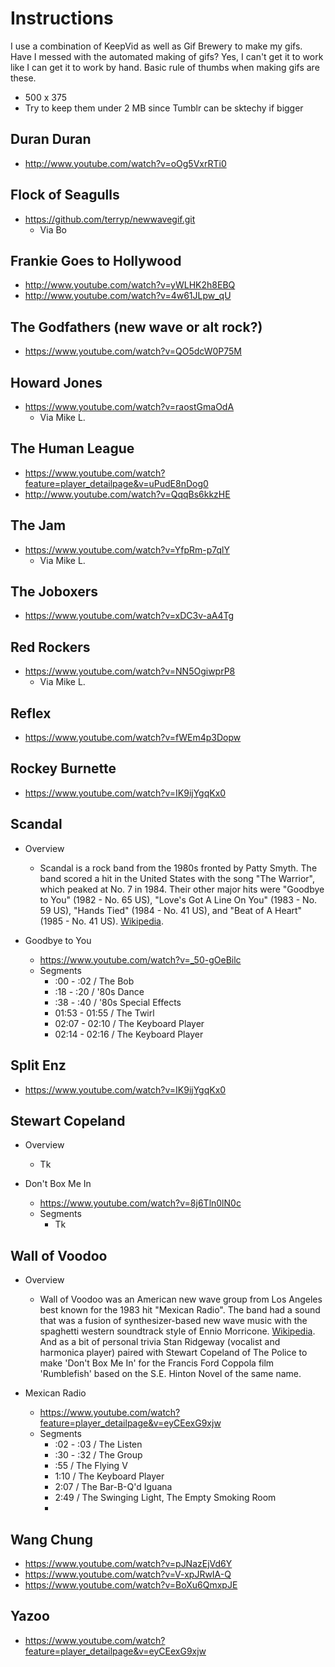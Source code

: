 
# Instructions

I use a combination of KeepVid as well as Gif Brewery to make my gifs. Have I messed with the automated making of gifs? Yes, I can't get it to work like I can get it to work by hand. Basic rule of thumbs when making gifs are these. 

- 500 x 375
- Try to keep them under 2 MB since Tumblr can be sktechy if bigger

## Duran Duran

- http://www.youtube.com/watch?v=oOg5VxrRTi0

## Flock of Seagulls

- https://github.com/terryp/newwavegif.git
    - Via Bo

## Frankie Goes to Hollywood

- http://www.youtube.com/watch?v=yWLHK2h8EBQ
- http://www.youtube.com/watch?v=4w61JLpw_qU

## The Godfathers (new wave or alt rock?)

- https://www.youtube.com/watch?v=QO5dcW0P75M

## Howard Jones

- https://www.youtube.com/watch?v=raostGmaOdA
  - Via Mike L.

## The Human League

- https://www.youtube.com/watch?feature=player_detailpage&v=uPudE8nDog0
- http://www.youtube.com/watch?v=QqqBs6kkzHE

## The Jam

- https://www.youtube.com/watch?v=YfpRm-p7qlY
  - Via Mike L. 

## The Joboxers

- https://www.youtube.com/watch?v=xDC3v-aA4Tg

## Red Rockers

- https://www.youtube.com/watch?v=NN5OgiwprP8
  - Via Mike L.

## Reflex

- https://www.youtube.com/watch?v=fWEm4p3Dopw

## Rockey Burnette

- https://www.youtube.com/watch?v=IK9ijYgqKx0

## Scandal

- Overview
    - Scandal is a rock band from the 1980s fronted by Patty Smyth. The band scored a hit in the United States with the song "The Warrior", which peaked at No. 7 in 1984. Their other major hits were "Goodbye to You" (1982 - No. 65 US), "Love's Got A Line On You" (1983 - No. 59 US), "Hands Tied" (1984 - No. 41 US), and "Beat of A Heart" (1985 - No. 41 US). [Wikipedia](http://en.wikipedia.org/wiki/Scandal_(American_band)).

- Goodbye to You
    - https://www.youtube.com/watch?v=_50-gOeBilc
    - Segments
        - :00 - :02 / The Bob
        - :18 - :20 / '80s Dance
        - :38 - :40 / '80s Special Effects
        - 01:53 - 01:55 / The Twirl
        - 02:07 - 02:10 / The Keyboard Player
        - 02:14 - 02:16 / The Keyboard Player

## Split Enz

- https://www.youtube.com/watch?v=IK9ijYgqKx0

## Stewart Copeland

- Overview
    - Tk

- Don't Box Me In
    - https://www.youtube.com/watch?v=8j6Tln0lN0c
    - Segments
        - Tk

## Wall of Voodoo

- Overview
    - Wall of Voodoo was an American new wave group from Los Angeles best known for the 1983 hit "Mexican Radio". The band had a sound that was a fusion of synthesizer-based new wave music with the spaghetti western soundtrack style of Ennio Morricone. [Wikipedia](http://en.wikipedia.org/wiki/Wall_of_Voodoo). And as a bit of personal trivia Stan Ridgeway (vocalist and harmonica player) paired with Stewart Copeland of The Police to make 'Don't Box Me In' for the Francis Ford Coppola film 'Rumblefish' based on the S.E. Hinton Novel of the same name.

- Mexican Radio
    - https://www.youtube.com/watch?feature=player_detailpage&v=eyCEexG9xjw
    - Segments
        - :02 - :03 / The Listen
        - :30 - :32 / The Group
        - :55 / The Flying V
        - 1:10 / The Keyboard Player
        - 2:07 / The Bar-B-Q'd Iguana
        - 2:49 / The Swinging Light, The Empty Smoking Room
        - 

## Wang Chung

- https://www.youtube.com/watch?v=pJNazEjVd6Y
- https://www.youtube.com/watch?v=V-xpJRwIA-Q
- https://www.youtube.com/watch?v=BoXu6QmxpJE

## Yazoo

- https://www.youtube.com/watch?feature=player_detailpage&v=eyCEexG9xjw
